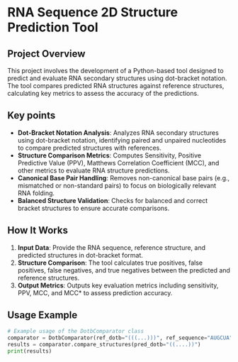 # RNA Sequence 2D Structure Prediction Tool

## Project Overview
This project involves the development of a Python-based tool designed to predict and evaluate RNA secondary structures using dot-bracket notation. The tool compares predicted RNA structures against reference structures, calculating key metrics to assess the accuracy of the predictions.

## Key points
- **Dot-Bracket Notation Analysis**: Analyzes RNA secondary structures using dot-bracket notation, identifying paired and unpaired nucleotides to compare predicted structures with references.
- **Structure Comparison Metrics**: Computes Sensitivity, Positive Predictive Value (PPV), Matthews Correlation Coefficient (MCC), and other metrics to evaluate RNA structure predictions.
- **Canonical Base Pair Handling**: Removes non-canonical base pairs (e.g., mismatched or non-standard pairs) to focus on biologically relevant RNA folding.
- **Balanced Structure Validation**: Checks for balanced and correct bracket structures to ensure accurate comparisons.

## How It Works
1. **Input Data**: Provide the RNA sequence, reference structure, and predicted structures in dot-bracket format.
2. **Structure Comparison**: The tool calculates true positives, false positives, false negatives, and true negatives between the predicted and reference structures.
3. **Output Metrics**: Outputs key evaluation metrics including sensitivity, PPV, MCC, and MCC* to assess prediction accuracy.


## Usage Example
```python
# Example usage of the DotbComparator class
comparator = DotbComparator(ref_dotb="(((...)))", ref_sequence="AUGCUA", canonical_only=True)
results = comparator.compare_structures(pred_dotb="((....))")
print(results)
